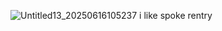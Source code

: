 ![Untitled13_20250616105237](https://github.com/user-attachments/assets/818acbb3-8038-4849-851d-98f4947b2fcf)
i like spoke
rentry
